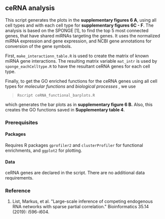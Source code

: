 ## ceRNA analysis

This script generates the plots in the **supplementary figures 6 A**, using all cell types and with each cell type for **supplementary figures 6C - F**. The analysis is based on the SPONGE [1], to find the top 5 most connected genes, that have shared miRNAs targeting the genes. It uses the normalized miRNA expression and gene expression, and NCBI gene annotations for conversion of the gene symbols.

First, `make_interactionn_table.R` is used to create the matrix of known miRNA gene interactions. The resulting matrix variable `mat_intr` is used by `sponge_eachCelltype.R` to have the resultant ceRNA genes for each cell type.

Finally, to get the GO enriched functions for the ceRNA genes using all cell types for *molecular functions* and *biological processes* , we use 

>`Rscript ceRNA_functional_barplots.R`

which generates the bar plots as in **supplementary figure 6 B.** Also, this creates the GO functions saved in **Supplementary table 4**.

### Prerequisites

#### Packages

Requires R packages `gprofiler2` and `clusterProfiler` for functional enrichments, and `ggplot2` for plotting.

#### Data

ceRNA genes are declared in the script. There are no additional data requirements.

### Reference

1.  List, Markus, et al. "Large-scale inference of competing endogenous RNA networks with sparse partial correlation." Bioinformatics 35.14 (2019): i596-i604.
